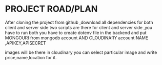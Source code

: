 # PROJECT ROAD/PLAN


After cloning the project from github ,download all dependencies for both client and server side
two scripts are there for client and server side ,you have to run both
you have to create dotenv file in the backend and put MONGOURI from mongodb account  AND CLOUDINARY account NAME ,APIKEY,APISECRET

images will be there in cloudinary you can select particular image and write price,name,location for it.












 